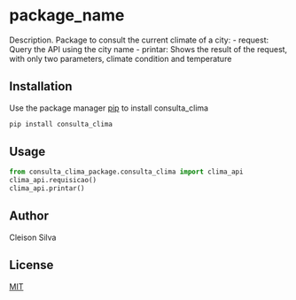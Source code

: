 # package_name

Description. 
Package to consult the current climate of a city:
	- request: Query the API using the city name
	- printar: Shows the result of the request, with only two parameters, climate condition and temperature

## Installation

Use the package manager [pip](https://pip.pypa.io/en/stable/) to install consulta_clima

```bash
pip install consulta_clima
```

## Usage

```python
from consulta_clima_package.consulta_clima import clima_api
clima_api.requisicao()
clima_api.printar()
```

## Author
Cleison Silva

## License
[MIT](https://choosealicense.com/licenses/mit/)